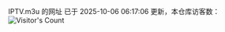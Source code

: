 IPTV.m3u 的网址 已于 2025-10-06 06:17:06 更新，本仓库访客数：![Visitor's Count](https://profile-counter.glitch.me/hero1898_tv/count.svg)
